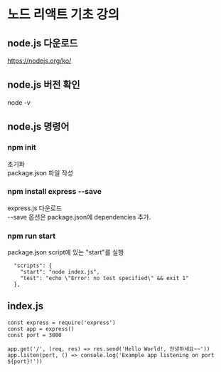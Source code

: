 # 노드 리액트 기초 강의
## node.js 다운로드
<a href="https://nodejs.org/ko/">https://nodejs.org/ko/</a>   

## node.js 버전 확인
node -v   

## node.js 명령어
### npm init
초기화   
package.json 파일 작성   

### npm install express --save
express.js 다운로드   
--save 옵션은 package.json에 dependencies 추가.

### npm run start
package.json script에 있는 "start"를 실행   

```
  "scripts": {
    "start": "node index.js",
    "test": "echo \"Error: no test specified\" && exit 1"
  },
```
## index.js
```
const express = require('express')
const app = express()
const port = 3000

app.get('/', (req, res) => res.send('Hello World!, 안녕하세요~~'))
app.listen(port, () => console.log('Example app listening on port ${port}!'))
```